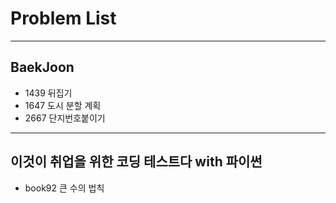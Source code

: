 # Problem List
---------------------------------------

## BaekJoon

- 1439 뒤집기
- 1647 도시 분할 계획
- 2667 단지번호붙이기

-------------------------------------

## 이것이 취업을 위한 코딩 테스트다 with 파이썬

- book92 큰 수의 법칙

